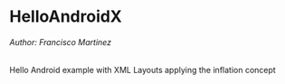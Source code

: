 # HelloAndroidX

###### Author: Francisco Martinez

Hello Android example with XML Layouts applying the inflation concept 
